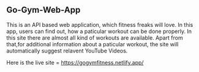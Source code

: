 ## Go-Gym-Web-App

This is an API based web application, which fitness freaks will love. In this app, users can find out, how a paticular workout can be done properly.
In this site there are almost all kind of workouts are available. Apart from that,for additional information about a paticular workout, the site will automatically suggest relavent YouTube Videos.

Here is the live site = https://gogymfitness.netlify.app/

